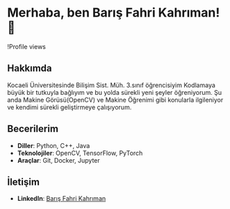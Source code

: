 # Merhaba, ben Barış Fahri Kahrıman! 👋

!Profile views

## Hakkımda
Kocaeli Üniversitesinde Bilişim Sist. Müh. 3.sınıf öğrencisiyim 
Kodlamaya büyük bir tutkuyla bağlıyım ve bu yolda sürekli yeni şeyler öğreniyorum.
Şu anda Makine Görüsü(OpenCV) ve Makine Öğrenimi gibi konularla ilgileniyor ve kendimi sürekli geliştirmeye çalışıyorum.


## Becerilerim
- **Diller**: Python, C++, Java
- **Teknolojiler**: OpenCV, TensorFlow, PyTorch
- **Araçlar**: Git, Docker, Jupyter

## İletişim
- **LinkedIn**: [Barış Fahri Kahrıman](https://www.linkedin.com/in/bar%C4%B1%C5%9F-fahri-kahr%C4%B1man/)


